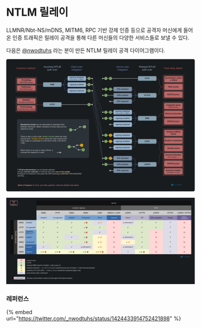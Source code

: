 # NTLM 릴레이

LLMNR/Nbt-NS/mDNS, MITM6, RPC 기반 강제 인증 등으로 공격자 머신에게 들어온 인증 트래픽은 릴레이 공격을 통해 다른 머신들의 다양한 서비스들로 보낼 수 있다.&#x20;



다음은 [@nwodtuhs](https://twitter.com/\_nwodtuhs/) 라는 분이 만든 NTLM 릴레이 공격 다이어그램이다.&#x20;

![](../.gitbook/assets/ntlm-relay-nwodtuhs.jpg)





![\\](../.gitbook/assets/ntlm-relay-nwodtuhs-2.jpg)



### 레퍼런스&#x20;

{% embed url="https://twitter.com/_nwodtuhs/status/1424433914752421898" %}

